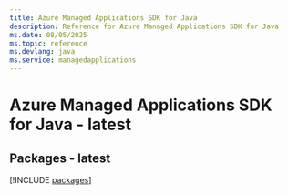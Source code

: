 ```yaml
---
title: Azure Managed Applications SDK for Java
description: Reference for Azure Managed Applications SDK for Java
ms.date: 08/05/2025
ms.topic: reference
ms.devlang: java
ms.service: managedapplications
---
```

# Azure Managed Applications SDK for Java - latest
## Packages - latest
[!INCLUDE [packages](managed-applications-index.md)]